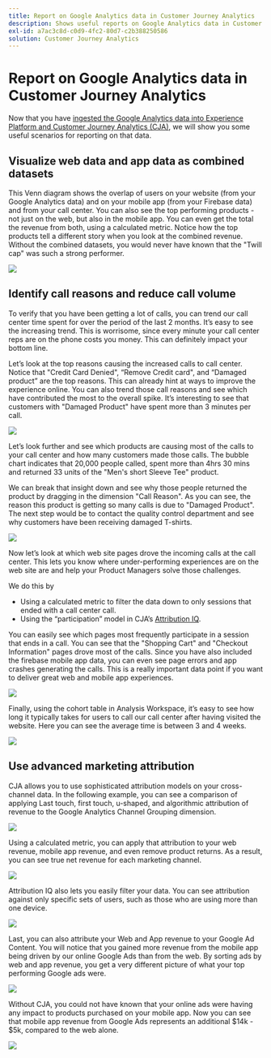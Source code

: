 ```yaml
---
title: Report on Google Analytics data in Customer Journey Analytics
description: Shows useful reports on Google Analytics data in Customer Journey Analytics
exl-id: a7ac3c8d-c0d9-4fc2-80d7-c2b388250586
solution: Customer Journey Analytics
---
```

# Report on Google Analytics data in Customer Journey Analytics

Now that you have [ingested the Google Analytics data into Experience Platform and Customer Journey Analytics (CJA)](/help/use-cases/ga-to-cja.md), we will show you some useful scenarios for reporting on that data.

## Visualize web data and app data as combined datasets

This Venn diagram shows the overlap of users on your website (from your Google Analytics data) and on your mobile app (from your Firebase data) and from your call center. You can also see the top performing products - not just on the web, but also in the mobile app. You can even get the total the revenue from both, using a calculated metric. Notice how the top products tell a different story when you look at the combined revenue. Without the combined datasets, you would never have known that the "Twill cap" was such a strong performer.

![](assets/combined-datasets.png)

## Identify call reasons and reduce call volume 

To verify that you have been getting a lot of calls, you can trend our call center time spent for over the period of the last 2 months. It’s easy to see the increasing trend. This is worrisome, since every minute your call center reps are on the phone costs you money. This can definitely impact your bottom line.

Let’s look at the top reasons causing the increased calls to call center. Notice that "Credit Card Denied", “Remove Credit card", and “Damaged product” are the top reasons. This can already hint at ways to improve the experience online. You can also trend those call reasons and see which have contributed the most to the overall spike. It’s interesting to see that customers with "Damaged Product" have spent more than 3 minutes per call.

![](assets/call-volume.png)

Let’s look further and see which products are causing most of the calls to your call center and how many customers made those calls. The bubble chart indicates that 20,000 people called, spent more than 4hrs 30 mins and returned 33 units of the "Men's short Sleeve Tee" product. 

We can break that insight down and see why those people returned the product by dragging in the dimension "Call Reason". As you can see, the reason this product is getting so many calls is due to "Damaged Product". The next step would be to contact the quality control department and see why customers have been receiving damaged T-shirts.

![](assets/call-reason.png)

Now let’s look at which web site pages drove the incoming calls at the call center. This lets you know where under-performing experiences are on the web site are and help your Product Managers solve those challenges.

We do this by

* Using a calculated metric to filter the data down to only sessions that ended with a call center call.
* Using the “participation” model in CJA’s [Attribution IQ](https://experienceleague.adobe.com/docs/analytics-platform/using/cja-workspace/attribution/models.html?lang=en#cja-workspace).

You can easily see which pages most frequently participate in a session that ends in a call. You can see that the "Shopping Cart" and "Checkout Information" pages drove most of the calls. Since you have also included the firebase mobile app data, you can even see page errors and app crashes generating the calls. This is a really important data point if you want to deliver great web and mobile app experiences.

![](assets/contributing-pages.png)

Finally, using the cohort table in Analysis Workspace, it’s easy to see how long it typically takes for users to call our call center after having visited the website. Here you can see the average time is between 3 and 4 weeks. 

![](assets/cohort.png)

## Use advanced marketing attribution

CJA allows you to use sophisticated attribution models on your cross-channel data. In the following example, you can see a comparison of applying Last touch, first touch, u-shaped, and algorithmic attribution of revenue to the Google Analytics Channel Grouping dimension. 

![](assets/mktg-attribution.png)

Using a calculated metric, you can apply that attribution to your web revenue, mobile app revenue, and even remove product returns. As a result, you can see true net revenue for each marketing channel. 

![](assets/calc-metric.png)

Attribution IQ also lets you easily filter your data. You can see attribution against only specific sets of users, such as those who are using more than one device.

![](assets/filter.png)

Last, you can also attribute your Web and App revenue to your Google Ad Content. You will notice that you gained more revenue from the mobile app being driven by our online Google Ads than from the web. By sorting ads by web and app revenue, you get a very different picture of what your top performing Google ads were. 

![](assets/google-ad.png)

Without CJA, you could not have known that your online ads were having any impact to products purchased on your mobile app. Now you can see that mobile app revenue from Google Ads represents an additional $14k - $5k, compared to the web alone.

![](assets/google-ad2.png)
